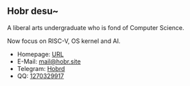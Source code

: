 ## Hobr desu~

A liberal arts undergraduate who is fond of Computer Science.

Now focus on RISC-V, OS kernel and AI.

- Homepage: [URL](https://hobr.site)
- E-Mail: mail@hobr.site
- Telegram: [Hobrd](https://t.me/Hobrd)
- QQ: [1270329917](tencent://Message/?Uin=1270329917&websiteName=www.oicqzone.com&Menu=yes)
